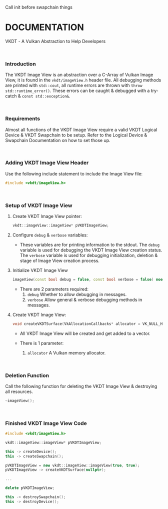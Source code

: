 Call init before swapchain things

# DOCUMENTATION

VKDT - A Vulkan Abstraction to Help Developers

<br>

### Introduction

The VKDT Image View is an abstraction over a C-Array of Vulkan Image View, it is found in the `vkdt/imageView.h` header file.
All debugging methods are printed with `std::cout`, all runtime errors are thrown with `throw std::runtime_error()`. These errors can be caught & debugged with a try-catch & `const std::exception&`.

<br>

### Requirements

Almost all functions of the VKDT Image View require a valid VKDT Logical Device & VKDT Swapchain to be setup. Refer to the Logical Device & Swapchain Documentation on how to set those up.

<br>

### Adding VKDT Image View Header

Use the following include statement to include the Image View file:
```cpp
#include <vkdt/imageView.h>
```

<br>

### Setup of VKDT Image View

1. Create VKDT Image View pointer:
	```cpp
	vkdt::imageView::imageView* pVKDTImageView;
	```

2. Configure `debug` & `verbose` variables:
	- These variables are for printing information to the stdout. The `debug` variable is used for debugging the VKDT Image View creation status. The `verbose` variable is used for debugging initialization, deletion & stage of Image View creation process.

3. Initialize VKDT Image View
	```cpp
	imageView(const bool debug = false, const bool verbose = false) noexcept;
	```

	- There are 2 parameters required:
		1. `debug` Whether to allow debugging in messages.
		2. `verbose` Allow general & verbose debugging methods in messages.

4. Create VKDT Image View:
	```cpp
	void createVKDTSurface(VkAllocationCallbacks* allocator = VK_NULL_HANDLE);
	```

	- All VKDT Image View will be created and get added to a vector.

	- There is 1 parameter:
		1. `allocator` A Vulkan memory allocator.

<br>

### Deletion Function

Call the following function for deleting the VKDT Image View & destroying all resources.

```cpp
~imageView();
```

<br>

### Finished VKDT Image View Code

```cpp
#include <vkdt/imageView.h>

vkdt::imageView::imageView* pVKDTImageView;

this -> createDevice();
this -> createSwapchain();

pVKDTImageView = new vkdt::imageView::imageView(true, true);
pVKDTImageView -> createVKDTSurface(nullptr);

...

delete pVKDTImageView;

this -> destroySwapchain();
this -> destroyDevice();
```
